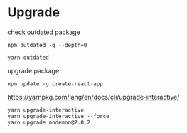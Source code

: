 # Upgrade

check outdated package

```
npm outdated -g --depth=0
```

```
yarn outdated
```

upgrade package

```
npm update -g create-react-app
```

https://yarnpkg.com/lang/en/docs/cli/upgrade-interactive/

```
yarn upgrade-interactive
yarn upgrade-interactive --force
yarn upgrade nodemon@2.0.2
```
